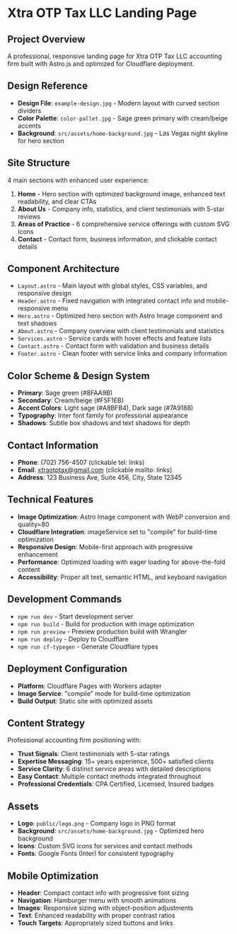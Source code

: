# Xtra OTP Tax LLC Landing Page

## Project Overview
A professional, responsive landing page for Xtra OTP Tax LLC accounting firm built with Astro.js and optimized for Cloudflare deployment.

## Design Reference
- **Design File**: `example-design.jpg` - Modern layout with curved section dividers
- **Color Palette**: `color-pallet.jpg` - Sage green primary with cream/beige accents
- **Background**: `src/assets/home-background.jpg` - Las Vegas night skyline for hero section

## Site Structure
4 main sections with enhanced user experience:
1. **Home** - Hero section with optimized background image, enhanced text readability, and clear CTAs
2. **About Us** - Company info, statistics, and client testimonials with 5-star reviews
3. **Areas of Practice** - 6 comprehensive service offerings with custom SVG icons
4. **Contact** - Contact form, business information, and clickable contact details

## Component Architecture
- `Layout.astro` - Main layout with global styles, CSS variables, and responsive design
- `Header.astro` - Fixed navigation with integrated contact info and mobile-responsive menu
- `Hero.astro` - Optimized hero section with Astro Image component and text shadows
- `About.astro` - Company overview with client testimonials and statistics
- `Services.astro` - Service cards with hover effects and feature lists
- `Contact.astro` - Contact form with validation and business details
- `Footer.astro` - Clean footer with service links and company information

## Color Scheme & Design System
- **Primary**: Sage green (#8FAA9B)
- **Secondary**: Cream/beige (#F5F1EB)
- **Accent Colors**: Light sage (#A8BFB4), Dark sage (#7A9188)
- **Typography**: Inter font family for professional appearance
- **Shadows**: Subtle box shadows and text shadows for depth

## Contact Information
- **Phone**: (702) 756-4507 (clickable tel: links)
- **Email**: xtraotptax@gmail.com (clickable mailto: links)
- **Address**: 123 Business Ave, Suite 456, City, State 12345

## Technical Features
- **Image Optimization**: Astro Image component with WebP conversion and quality=80
- **Cloudflare Integration**: imageService set to "compile" for build-time optimization
- **Responsive Design**: Mobile-first approach with progressive enhancement
- **Performance**: Optimized loading with eager loading for above-the-fold content
- **Accessibility**: Proper alt text, semantic HTML, and keyboard navigation

## Development Commands
- `npm run dev` - Start development server
- `npm run build` - Build for production with image optimization
- `npm run preview` - Preview production build with Wrangler
- `npm run deploy` - Deploy to Cloudflare
- `npm run cf-typegen` - Generate Cloudflare types

## Deployment Configuration
- **Platform**: Cloudflare Pages with Workers adapter
- **Image Service**: "compile" mode for build-time optimization
- **Build Output**: Static site with optimized assets

## Content Strategy
Professional accounting firm positioning with:
- **Trust Signals**: Client testimonials with 5-star ratings
- **Expertise Messaging**: 15+ years experience, 500+ satisfied clients
- **Service Clarity**: 6 distinct service areas with detailed descriptions
- **Easy Contact**: Multiple contact methods integrated throughout
- **Professional Credentials**: CPA Certified, Licensed, Insured badges

## Assets
- **Logo**: `public/logo.png` - Company logo in PNG format
- **Background**: `src/assets/home-background.jpg` - Optimized hero background
- **Icons**: Custom SVG icons for services and contact methods
- **Fonts**: Google Fonts (Inter) for consistent typography

## Mobile Optimization
- **Header**: Compact contact info with progressive font sizing
- **Navigation**: Hamburger menu with smooth animations
- **Images**: Responsive sizing with object-position adjustments
- **Text**: Enhanced readability with proper contrast ratios
- **Touch Targets**: Appropriately sized buttons and links